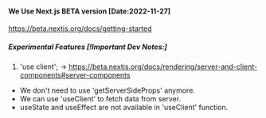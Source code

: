  ####  We Use Next.js BETA version [Date:2022-11-27]
https://beta.nextjs.org/docs/getting-started

##### Experimental Features [!Important Dev Notes:]
1. 'use client'; ->  https://beta.nextjs.org/docs/rendering/server-and-client-components#server-components
- We don't need to use 'getServerSideProps' anymore. 
- We can use 'useClient' to fetch data from server.
- useState and useEffect are not available in 'useClient' function.

